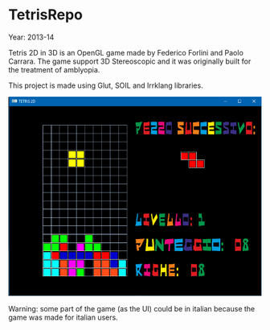# TetrisRepo

Year: 2013-14

Tetris 2D in 3D is an OpenGL game made by Federico Forlini and Paolo Carrara.
The game support 3D Stereoscopic and it was originally built for the treatment of amblyopia.

This project is made using Glut, SOIL and Irrklang libraries.

![alt text](Tetris2Din3D/tetris.jpg) 

Warning: some part of the game (as the UI) could be in italian because the game was made for italian users.
